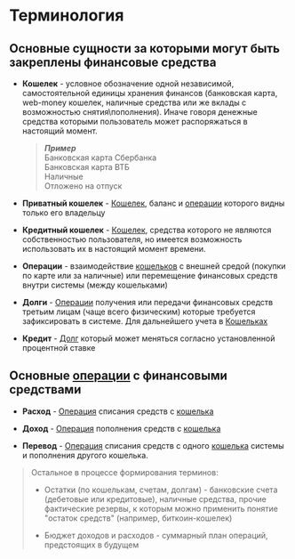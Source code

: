 # Терминология

## Основные сущности за которыми могут быть закреплены финансовые средства

<a name="purse"></a>
- **Кошелек** - условное обозначение одной независимой, самостоятельной единицы хранения финансов (банковская карта, web-money кошелек, наличные средства или же вклады с возможностью снятия\пополнения). Иначе говоря денежные средства которыми пользователь может распоряжаться в настоящий момент.

    > ***Пример***  
    > Банковская карта Сбербанка  
    > Банковская карта ВТБ  
    > Наличные  
    > Отложено на отпуск

- **Приватный кошелек** - [Кошелек](#purse), баланс и [операции](#operations) которого видны только его владельцу

- **Кредитный кошелек** - [Кошелек](#purse), средства которого не являются собственностью пользователя, но имеется возможность использовать их в настоящий момент времени.

<a name="operations"></a>
- **Операции** - взаимодействие [кошельков](#purse) с внешней средой (покупки по карте или за наличные) или перемещение финансовых средств внутри системы (между кошельками)

<a name="debts"></a>
- **Долги** - [Операции](#operations) получения или передачи финансовых средств третьим лицам (чаще всего физическим) которые требуется зафиксировать в системе. Для дальнейшего учета в [Кошельках](#purse)

- **Кредит** - [Долг](#debts) который может меняться согласно установленной процентной ставке

## Основные [операции](#operations) с финансовыми средствами

<a name="consumption"></a>
- **Расход** - [Операция](#operations) списания средств с [кошелька](#purse)

<a name="income"></a>
- **Доход** - [Операция](#operations) пополнения средств с [кошелька](#purse)

<a name="transfer"></a>
- **Перевод** - [Операция](#operations) списания средств с одного [кошелька](#purse) системы и пополнения другого кошелька.

> Остальное в процессе формирования терминов:  
>  
> - Остатки (по кошелькам, счетам, долгам) - банковские счета (дебетовые или кредитовые), наличные средства, прочие фактические резервы, к которым можно применить понятие "остаток средств" (например, биткоин-кошелек)  
> 
> - Бюджет доходов и расходов - суммарный план операций, предстоящих в будущем  
